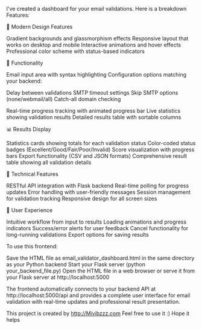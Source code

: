 I've created a dashboard for your email validations. Here is a breakdown Features:

🎨 Modern Design Features

Gradient backgrounds and glassmorphism effects
Responsive layout that works on desktop and mobile
Interactive animations and hover effects
Professional color scheme with status-based indicators

🚀 Functionality

Email input area with syntax highlighting
Configuration options matching your backend:

Delay between validations
SMTP timeout settings
Skip SMTP options (none/webmail/all)
Catch-all domain checking


Real-time progress tracking with animated progress bar
Live statistics showing validation results
Detailed results table with sortable columns

📊 Results Display

Statistics cards showing totals for each validation status
Color-coded status badges (Excellent/Good/Fair/Poor/Invalid)
Score visualization with progress bars
Export functionality (CSV and JSON formats)
Comprehensive result table showing all validation details

🔧 Technical Features

RESTful API integration with Flask backend
Real-time polling for progress updates
Error handling with user-friendly messages
Session management for validation tracking
Responsive design for all screen sizes

📱 User Experience

Intuitive workflow from input to results
Loading animations and progress indicators
Success/error alerts for user feedback
Cancel functionality for long-running validations
Export options for saving results

To use this frontend:

Save the HTML file as email_validator_dashboard.html in the same directory as your Python backend
Start your Flask server (python your_backend_file.py)
Open the HTML file in a web browser or serve it from your Flask server at http://localhost:5000

The frontend automatically connects to your backend API at http://localhost:5000/api and provides a complete user interface for email validation with real-time updates and professional result presentation.

This project is created by http://Mivibzzz.com
Feel free to use it :) Hope it helps



